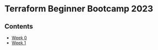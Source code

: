 # Terraform Beginner Bootcamp 2023

## Contents
* [Week 0](/docs/week-0.md)   
* [Week 1](/docs/week-1.md)   
